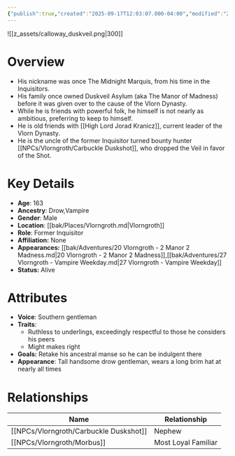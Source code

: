 ```yaml
---
{"publish":true,"created":"2025-09-17T12:03:07.000-04:00","modified":"2025-10-17T10:27:06.520-04:00","cssclasses":""}
---
```


![[z_assets/calloway_duskveil.png|300]]

# Overview
- His nickname was once The Midnight Marquis, from his time in the Inquisitors.
- His family once owned Duskveil Asylum (aka The Manor of Madness) before it was given over to the cause of the Vlorn Dynasty.
- While he is friends with powerful folk, he himself is not nearly as ambitious, preferring to keep to himself.
- He is old friends with [[High Lord Jorad Kranicz]], current leader of the Vlorn Dynasty.
- He is the uncle of the former Inquisitor turned bounty hunter [[NPCs/Vlorngroth/Carbuckle Duskshot]], who dropped the Veil in favor of the Shot.

# Key Details
- **Age**: 163
- **Ancestry**: Drow,Vampire
- **Gender**: Male
- **Location**: [[bak/Places/Vlorngroth.md\|Vlorngroth]]
- **Role**: Former Inquisitor
- **Affiliation:** None
- **Appearances:** [[bak/Adventures/20 Vlorngroth - 2 Manor 2 Madness.md\|20 Vlorngroth - 2 Manor 2 Madness]],[[bak/Adventures/27 Vlorngroth - Vampire Weekday.md\|27 Vlorngroth - Vampire Weekday]]
- **Status:** Alive

# Attributes
- **Voice**: Southern gentleman
- **Traits**: 
	- Ruthless to underlings, exceedingly respectful to those he considers his peers
	- Might makes right
- **Goals:** Retake his ancestral manse so he can be indulgent there
- **Appearance**: Tall handsome drow gentleman, wears a long brim hat at nearly all times

# Relationships

| Name                   | Relationship        |
| ---------------------- | ------------------- |
| [[NPCs/Vlorngroth/Carbuckle Duskshot]] | Nephew              |
| [[NPCs/Vlorngroth/Morbus]]             | Most Loyal Familiar |

